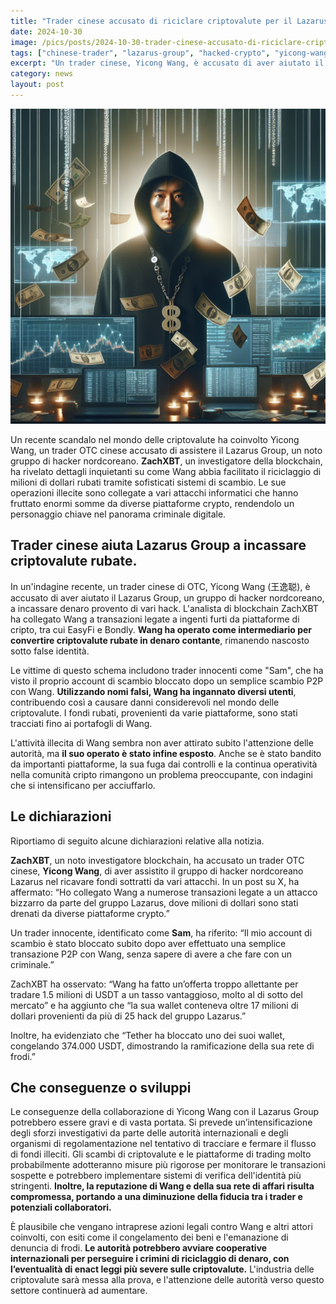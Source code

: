 ```yaml
---
title: "Trader cinese accusato di riciclare criptovalute per il Lazarus Group"
date: 2024-10-30
image: /pics/posts/2024-10-30-trader-cinese-accusato-di-riciclare-criptovalute-per-il-lazarus-group/cover.png
tags: ["chinese-trader", "lazarus-group", "hacked-crypto", "yicong-wang", "crypto"]
excerpt: "Un trader cinese, Yicong Wang, è accusato di aver aiutato il gruppo di hacker nordcoreani Lazarus a incassare criptovalute rubate durante vari attacchi. L'investigatore ZachXBT ha collegato Wang a transazioni illecite, rivelando un bottino di oltre 17 milioni di dollari provenienti da hack come EasyFi e Alex Labs. **Wang continua a operare sotto falso nome, sfuggendo alla giustizia.**"
category: news
layout: post
---
```


![cover](/pics/posts/2024-10-30-trader-cinese-accusato-di-riciclare-criptovalute-per-il-lazarus-group/cover.png)

Un recente scandalo nel mondo delle criptovalute ha coinvolto Yicong Wang, un trader OTC cinese accusato di assistere il Lazarus Group, un noto gruppo di hacker nordcoreano. **ZachXBT**, un investigatore della blockchain, ha rivelato dettagli inquietanti su come Wang abbia facilitato il riciclaggio di milioni di dollari rubati tramite sofisticati sistemi di scambio. Le sue operazioni illecite sono collegate a vari attacchi informatici che hanno fruttato enormi somme da diverse piattaforme crypto, rendendolo un personaggio chiave nel panorama criminale digitale.

**Trader cinese aiuta Lazarus Group a incassare criptovalute rubate.**
-----------

In un'indagine recente, un trader cinese di OTC, Yicong Wang (王逸聪), è accusato di aver aiutato il Lazarus Group, un gruppo di hacker nordcoreano, a incassare denaro provento di vari hack. L'analista di blockchain ZachXBT ha collegato Wang a transazioni legate a ingenti furti da piattaforme di cripto, tra cui EasyFi e Bondly. **Wang ha operato come intermediario per convertire criptovalute rubate in denaro contante**, rimanendo nascosto sotto false identità.

Le vittime di questo schema includono trader innocenti come "Sam", che ha visto il proprio account di scambio bloccato dopo un semplice scambio P2P con Wang. **Utilizzando nomi falsi, Wang ha ingannato diversi utenti**, contribuendo così a causare danni considerevoli nel mondo delle criptovalute. I fondi rubati, provenienti da varie piattaforme, sono stati tracciati fino ai portafogli di Wang.

L'attività illecita di Wang sembra non aver attirato subito l'attenzione delle autorità, ma **il suo operato è stato infine esposto**. Anche se è stato bandito da importanti piattaforme, la sua fuga dai controlli e la continua operatività nella comunità cripto rimangono un problema preoccupante, con indagini che si intensificano per acciuffarlo.



Le dichiarazioni
-----------
Riportiamo di seguito alcune dichiarazioni relative alla notizia.

**ZachXBT**, un noto investigatore blockchain, ha accusato un trader OTC cinese, **Yicong Wang**, di aver assistito il gruppo di hacker nordcoreano Lazarus nel ricavare fondi sottratti da vari attacchi. In un post su X, ha affermato: “Ho collegato Wang a numerose transazioni legate a un attacco bizzarro da parte del gruppo Lazarus, dove milioni di dollari sono stati drenati da diverse piattaforme crypto.”

Un trader innocente, identificato come **Sam**, ha riferito: “Il mio account di scambio è stato bloccato subito dopo aver effettuato una semplice transazione P2P con Wang, senza sapere di avere a che fare con un criminale.” 

ZachXBT ha osservato: “Wang ha fatto un’offerta troppo allettante per tradare 1.5 milioni di USDT a un tasso vantaggioso, molto al di sotto del mercato” e ha aggiunto che “la sua wallet conteneva oltre 17 milioni di dollari provenienti da più di 25 hack del gruppo Lazarus.” 

Inoltre, ha evidenziato che “Tether ha bloccato uno dei suoi wallet, congelando 374.000 USDT, dimostrando la ramificazione della sua rete di frodi.”


Che conseguenze o sviluppi
-----------


Le conseguenze della collaborazione di Yicong Wang con il Lazarus Group potrebbero essere gravi e di vasta portata. Si prevede un’intensificazione degli sforzi investigativi da parte delle autorità internazionali e degli organismi di regolamentazione nel tentativo di tracciare e fermare il flusso di fondi illeciti. Gli scambi di criptovalute e le piattaforme di trading molto probabilmente adotteranno misure più rigorose per monitorare le transazioni sospette e potrebbero implementare sistemi di verifica dell'identità più stringenti. **Inoltre, la reputazione di Wang e della sua rete di affari risulta compromessa, portando a una diminuzione della fiducia tra i trader e potenziali collaboratori.**

È plausibile che vengano intraprese azioni legali contro Wang e altri attori coinvolti, con esiti come il congelamento dei beni e l'emanazione di denuncia di frodi. **Le autorità potrebbero avviare cooperative internazionali per perseguire i crimini di riciclaggio di denaro, con l’eventualità di enact leggi più severe sulle criptovalute.** L'industria delle criptovalute sarà messa alla prova, e l'attenzione delle autorità verso questo settore continuerà ad aumentare.
